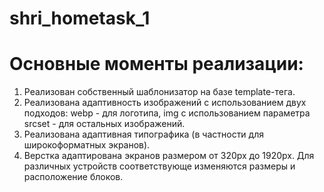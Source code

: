 # shri_hometask_1

# Основные моменты реализации:
1. Реализован собственный шаблонизатор на базе template-тега.
2. Реализована адаптивность изображений с использованием двух подходов: webp - для логотипа, img с использованием параметра srcset - для остальных изображений.
3. Реализована адаптивная типографика (в частности для широкоформатных экранов).
4. Верстка адаптирована экранов размером от 320px до 1920px. Для различных устройств соответствующе изменяются размеры и расположение блоков.
